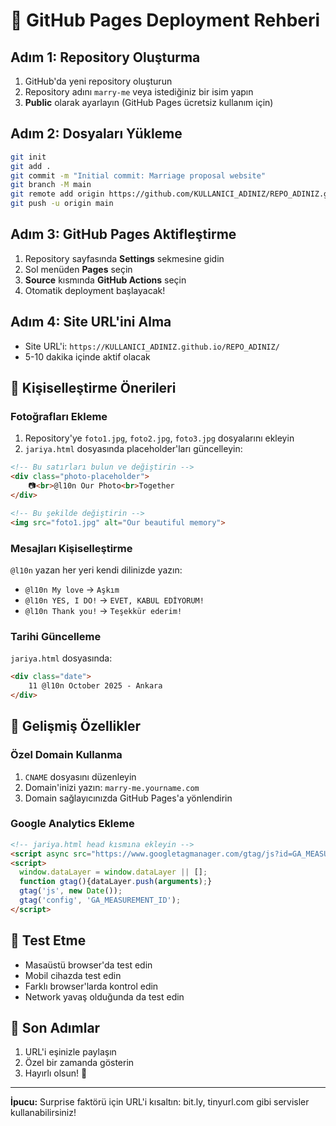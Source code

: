 # 🚀 GitHub Pages Deployment Rehberi

## Adım 1: Repository Oluşturma
1. GitHub'da yeni repository oluşturun
2. Repository adını `marry-me` veya istediğiniz bir isim yapın
3. **Public** olarak ayarlayın (GitHub Pages ücretsiz kullanım için)

## Adım 2: Dosyaları Yükleme
```bash
git init
git add .
git commit -m "Initial commit: Marriage proposal website"
git branch -M main
git remote add origin https://github.com/KULLANICI_ADINIZ/REPO_ADINIZ.git
git push -u origin main
```

## Adım 3: GitHub Pages Aktifleştirme
1. Repository sayfasında **Settings** sekmesine gidin
2. Sol menüden **Pages** seçin
3. **Source** kısmında **GitHub Actions** seçin
4. Otomatik deployment başlayacak!

## Adım 4: Site URL'ini Alma
- Site URL'i: `https://KULLANICI_ADINIZ.github.io/REPO_ADINIZ/`
- 5-10 dakika içinde aktif olacak

## 🎨 Kişiselleştirme Önerileri

### Fotoğrafları Ekleme
1. Repository'ye `foto1.jpg`, `foto2.jpg`, `foto3.jpg` dosyalarını ekleyin
2. `jariya.html` dosyasında placeholder'ları güncelleyin:
```html
<!-- Bu satırları bulun ve değiştirin -->
<div class="photo-placeholder">
    📷<br>@l10n Our Photo<br>Together
</div>

<!-- Bu şekilde değiştirin -->
<img src="foto1.jpg" alt="Our beautiful memory">
```

### Mesajları Kişiselleştirme
`@l10n` yazan her yeri kendi dilinizde yazın:
- `@l10n My love` → `Aşkım`
- `@l10n YES, I DO!` → `EVET, KABUL EDİYORUM!`
- `@l10n Thank you!` → `Teşekkür ederim!`

### Tarihi Güncelleme
`jariya.html` dosyasında:
```html
<div class="date">
    11 @l10n October 2025 - Ankara
</div>
```

## 🔧 Gelişmiş Özellikler

### Özel Domain Kullanma
1. `CNAME` dosyasını düzenleyin
2. Domain'inizi yazın: `marry-me.yourname.com`
3. Domain sağlayıcınızda GitHub Pages'a yönlendirin

### Google Analytics Ekleme
```html
<!-- jariya.html head kısmına ekleyin -->
<script async src="https://www.googletagmanager.com/gtag/js?id=GA_MEASUREMENT_ID"></script>
<script>
  window.dataLayer = window.dataLayer || [];
  function gtag(){dataLayer.push(arguments);}
  gtag('js', new Date());
  gtag('config', 'GA_MEASUREMENT_ID');
</script>
```

## 📱 Test Etme
- Masaüstü browser'da test edin
- Mobil cihazda test edin
- Farklı browser'larda kontrol edin
- Network yavaş olduğunda da test edin

## 🎉 Son Adımlar
1. URL'i eşinizle paylaşın
2. Özel bir zamanda gösterin
3. Hayırlı olsun! 💖

---

**İpucu:** Surprise faktörü için URL'i kısaltın: bit.ly, tinyurl.com gibi servisler kullanabilirsiniz!